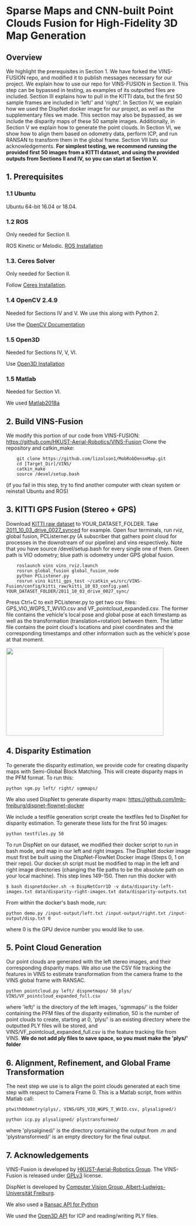 # Sparse Maps and CNN-built Point Clouds Fusion for High-Fidelity 3D Map Generation

## Overview
We highlight the prerequisites in Section 1. We have forked the VINS-FUSION repo, and modified it to publish messages necessary for our project. We explain how to use our repo for VINS-FUSION in Section II. This step can be bypassed in testing, as examples of its outputted files are included. Section III explains how to pull in the KITTI data, but the first 50 sample frames are included in 'left/' and 'right/'. In Section IV, we explain how we used the DispNet docker image for our project, as well as the supplementary files we made. This section may also be bypassed, as we include the disparity maps of these 50 sample images. Additionally, in Section V we explain how to generate the point clouds. In Section VI, we show how to align them based on odometry data, perform ICP, and run RANSAN to transform them in the global frame. Section VII lists our acknowledgements. **For simplest testing, we recommend running the provided first 50 images from a KITTI dataset, and using the provided outputs from Sections II and IV, so you can start at Section V.** 

## 1. Prerequisites 

### 1.1 **Ubuntu** 
Ubuntu 64-bit 16.04 or 18.04.


### 1.2 **ROS**
Only needed for Section II. 

ROS Kinetic or Melodic. [ROS Installation](http://wiki.ros.org/ROS/Installation)

### 1.3. **Ceres Solver**
Only needed for Section II. 

Follow [Ceres Installation](http://ceres-solver.org/installation.html).

### 1.4 **OpenCV 2.4.9**
Needed for Sections IV and V. We use this along with Python 2. 

Use the [OpenCV Documentation](https://pypi.org/project/opencv-python/)


### 1.5 **Open3D**
Needed for Sections IV, V, VI. 

Use [Open3D Installation](http://www.open3d.org/docs/getting_started.html)

### 1.5 **Matlab**
Needed for Section VI. 

We used [Matlab2018a](https://www.mathworks.com/downloads/)


## 2. Build VINS-Fusion
We modify this portion of our code from VINS-FUSION: https://github.com/HKUST-Aerial-Robotics/VINS-Fusion 
Clone the repository and catkin_make:
```
    git clone https://github.com/lizolson1/MobRobDenseMap.git
    cd [Target_Dir]/VINS/
    catkin_make
    source /devel/setup.bash
```
(if you fail in this step, try to find another computer with clean system or reinstall Ubuntu and ROS)

## 3. KITTI GPS Fusion (Stereo + GPS)

Download [KITTI raw dataset](http://www.cvlibs.net/datasets/kitti/raw_data.php) to YOUR_DATASET_FOLDER. Take [2011_10_03_drive_0027_synced](https://s3.eu-central-1.amazonaws.com/avg-kitti/raw_data/2011_10_03_drive_0027/2011_10_03_drive_0027_sync.zip) for example.
Open four terminals, run rviz, global fusion, PCListerner.py (A subscriber that gathers point cloud for processes in the downstream of our pipeline) and vins respectively. Note that you have source /devel/setup.bash for every single one of them.
Green path is VIO odometry; blue path is odometry under GPS global fusion.
```
    roslaunch vins vins_rviz.launch
    rosrun global_fusion global_fusion_node
    python PCListener.py
    rosrun vins kitti_gps_test ~/catkin_ws/src/VINS-Fusion/config/kitti_raw/kitti_10_03_config.yaml YOUR_DATASET_FOLDER/2011_10_03_drive_0027_sync/ 
```
Press Ctrl+C to exit PCListener.py to get two csv files: GPS_VIO_WGPS_T_WVIO.csv and VF_pointcloud_expanded.csv. The former file contains the vehicle's local pose and global pose at each timestamp as well as the transformation (translation+rotation) between them. The latter file contains the point cloud's locations and pixel coordinates and the corresponding timestamps and other information such as the vehicle's pose at that moment.

<img src="https://github.com/HKUST-Aerial-Robotics/VINS-Fusion/blob/master/support_files/image/kitti.gif" width = 430 height = 240 />

## 4. Disparity Estimation
To generate the disparity estimation, we provide code for creating disparity maps with Semi-Global Block Matching. This will create disparity maps in the PFM format. To run this: 
```
python sgm.py left/ right/ sgmmaps/ 
```

We also used DispNet to generate disparity maps: https://github.com/lmb-freiburg/dispnet-flownet-docker

We include a testfile generation script create the textfiles fed to DispNet for disparity estimation. To generate these lists for the first 50 images: 
```
python testfiles.py 50
```
To run DispNet on our dataset, we modified their docker script to run in bash mode, and map in our left and right images. The DispNet docker image must first be built using the DispNet-FlowNet Docker image (Steps 0, 1 on their repo). Our docker.sh script must be modified to map in the left and right image directories (changing the file paths to be the absolute path on your local machine). This step lines 149-150. Then run this docker with 
```
$ bash dispnetdocker.sh -n DispNetCorr1D -v data/disparity-left-images.txt data/disparity-right-images.txt data/disparity-outputs.txt
```

From within the docker's bash mode, run: 
```
python demo.py /input-output/left.txt /input-output/right.txt /input-output/disp.txt 0
```
where 0 is the GPU device number you would like to use. 

## 5. Point Cloud Generation
Our point clouds are generated with the left stereo images, and their corresponding disparity maps. We also use the CSV file tracking the features in VINS to estimate transformation from the camera frame to the VINS global frame with RANSAC. 
```
python pointcloud.py left/ dispnetmaps/ 50 plys/ VINS/VF_pointcloud_expanded_full.csv
```
where 'left/' is the directory of the left images, 'sgmmaps/' is the folder containing the PFM files of the disparity estimation, 50 is the number of point clouds to create, starting at 0, 'plys/' is an existing directory where the outputted PLY files will be stored, and VINS/VF_pointcloud_expanded_full.csv is the feature tracking file from VINS. **We do not add ply files to save space, so you must make the 'plys/' folder** 

## 6. Alignment, Refinement, and Global Frame Transformation
The next step we use is to align the point clouds generated at each time step with respect to Camera Frame 0. This is a Matlab script, from within Matlab call: 


```
ptwithOdometry(plys/, VINS/GPS_VIO_WGPS_T_WVIO.csv, plysaligned/)
```

```
python icp.py plysaligned/ plystransformed/
```
where 'plysalgined/' is the directory containing the output from .m and 'plystransformed/' is an empty directory for the final output. 
## 7. Acknowledgements
VINS-Fusion is developed by [HKUST-Aerial-Robotics Group](https://github.com/HKUST-Aerial-Robotics/VINS-Fusion). The VINS-Fusion is released under [GPLv3](http://www.gnu.org/licenses/) license.

DispNet is developed by [Computer Vision Group, Albert-Ludwigs-Universität Freiburg](https://github.com/lmb-freiburg/dispnet-flownet-docker).

We also used a [Ransac API for Python](https://github.com/falcondai/py-ransac)

We used the [Open3D API](https://pypi.org/project/open3d-python/) for ICP and reading/writing PLY files. 
